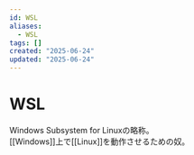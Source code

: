 ```yaml
---
id: WSL
aliases:
  - WSL
tags: []
created: "2025-06-24"
updated: "2025-06-24"
---
```


# WSL

Windows Subsystem for Linuxの略称。  
[[Windows]]上で[[Linux]]を動作させるための奴。
